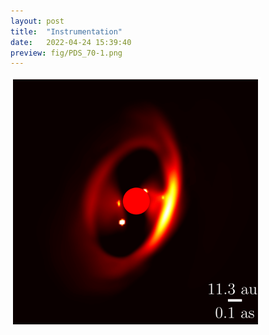 ```yaml
---
layout: post
title:  "Instrumentation"
date:   2022-04-24 15:39:40
preview: fig/PDS_70-1.png
---
```


<img src="/fig/PDS_70-1.png" height="400">


